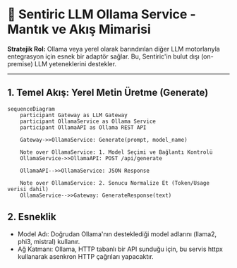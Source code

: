 # 🦙 Sentiric LLM Ollama Service - Mantık ve Akış Mimarisi

**Stratejik Rol:** Ollama veya yerel olarak barındırılan diğer LLM motorlarıyla entegrasyon için esnek bir adaptör sağlar. Bu, Sentiric'in bulut dışı (on-premise) LLM yeteneklerini destekler.

---

## 1. Temel Akış: Yerel Metin Üretme (Generate)

```mermaid
sequenceDiagram
    participant Gateway as LLM Gateway
    participant OllamaService as Ollama Service
    participant OllamaAPI as Ollama REST API
    
    Gateway->>OllamaService: Generate(prompt, model_name)
    
    Note over OllamaService: 1. Model Seçimi ve Bağlantı Kontrolü
    OllamaService->>OllamaAPI: POST /api/generate
    
    OllamaAPI-->>OllamaService: JSON Response
    
    Note over OllamaService: 2. Sonucu Normalize Et (Token/Usage verisi dahil)
    OllamaService-->>Gateway: GenerateResponse(text)
```

## 2. Esneklik
* Model Adı: Doğrudan Ollama'nın desteklediği model adlarını (llama2, phi3, mistral) kullanır.
* Ağ Katmanı: Ollama, HTTP tabanlı bir API sunduğu için, bu servis httpx kullanarak asenkron HTTP çağrıları yapacaktır.